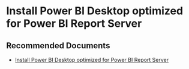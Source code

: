   <properties
	pageTitle="setup, install or configure"
	description="setup, install or configure"
	service="microsoft.PowerBIDedicated"
	resource="capacities"
	authors="pjfreitas"
	ms.author="pfreitas"	
	displayOrder="770"
	selfHelpType="generic"
	supportTopicIds="32628154"
	productPesIds="16334"
	cloudEnvironments="public, MoonCake, fairfax" 
	articleId="56184e97-73c6-271a-5ff5-280b4e88aa1f"
/>

# Install Power BI Desktop optimized for Power BI Report Server

## **Recommended Documents**

* [Install Power BI Desktop optimized for Power BI Report Server](https://docs.microsoft.com/power-bi/report-server/install-powerbi-desktop)
